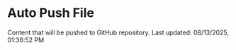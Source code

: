 # Auto Push File

Content that will be pushed to GitHub repository.
Last updated: 08/13/2025, 01:36:52 PM